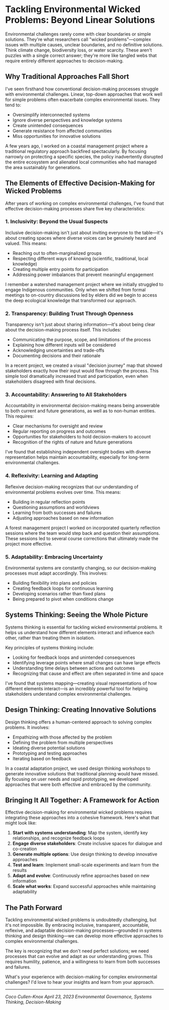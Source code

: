 # Tackling Environmental Wicked Problems: Beyond Linear Solutions

Environmental challenges rarely come with clear boundaries or simple solutions. They're what researchers call "wicked problems"—complex issues with multiple causes, unclear boundaries, and no definitive solutions. Think climate change, biodiversity loss, or water scarcity. These aren't puzzles with a single correct answer; they're more like tangled webs that require entirely different approaches to decision-making.

## Why Traditional Approaches Fall Short

I've seen firsthand how conventional decision-making processes struggle with environmental challenges. Linear, top-down approaches that work well for simple problems often exacerbate complex environmental issues. They tend to:

- Oversimplify interconnected systems
- Ignore diverse perspectives and knowledge systems
- Create unintended consequences
- Generate resistance from affected communities
- Miss opportunities for innovative solutions

A few years ago, I worked on a coastal management project where a traditional regulatory approach backfired spectacularly. By focusing narrowly on protecting a specific species, the policy inadvertently disrupted the entire ecosystem and alienated local communities who had managed the area sustainably for generations.

## The Elements of Effective Decision-Making for Wicked Problems

After years of working on complex environmental challenges, I've found that effective decision-making processes share five key characteristics:

### 1. Inclusivity: Beyond the Usual Suspects

Inclusive decision-making isn't just about inviting everyone to the table—it's about creating spaces where diverse voices can be genuinely heard and valued. This means:

- Reaching out to often-marginalized groups
- Respecting different ways of knowing (scientific, traditional, local knowledge)
- Creating multiple entry points for participation
- Addressing power imbalances that prevent meaningful engagement

I remember a watershed management project where we initially struggled to engage Indigenous communities. Only when we shifted from formal meetings to on-country discussions led by elders did we begin to access the deep ecological knowledge that transformed our approach.

### 2. Transparency: Building Trust Through Openness

Transparency isn't just about sharing information—it's about being clear about the decision-making process itself. This includes:

- Communicating the purpose, scope, and limitations of the process
- Explaining how different inputs will be considered
- Acknowledging uncertainties and trade-offs
- Documenting decisions and their rationale

In a recent project, we created a visual "decision journey" map that showed stakeholders exactly how their input would flow through the process. This simple tool dramatically increased trust and participation, even when stakeholders disagreed with final decisions.

### 3. Accountability: Answering to All Stakeholders

Accountability in environmental decision-making means being answerable to both current and future generations, as well as to non-human entities. This requires:

- Clear mechanisms for oversight and review
- Regular reporting on progress and outcomes
- Opportunities for stakeholders to hold decision-makers to account
- Recognition of the rights of nature and future generations

I've found that establishing independent oversight bodies with diverse representation helps maintain accountability, especially for long-term environmental challenges.

### 4. Reflexivity: Learning and Adapting

Reflexive decision-making recognizes that our understanding of environmental problems evolves over time. This means:

- Building in regular reflection points
- Questioning assumptions and worldviews
- Learning from both successes and failures
- Adjusting approaches based on new information

A forest management project I worked on incorporated quarterly reflection sessions where the team would step back and question their assumptions. These sessions led to several course corrections that ultimately made the project more effective.

### 5. Adaptability: Embracing Uncertainty

Environmental systems are constantly changing, so our decision-making processes must adapt accordingly. This involves:

- Building flexibility into plans and policies
- Creating feedback loops for continuous learning
- Developing scenarios rather than fixed plans
- Being prepared to pivot when conditions change

## Systems Thinking: Seeing the Whole Picture

Systems thinking is essential for tackling wicked environmental problems. It helps us understand how different elements interact and influence each other, rather than treating them in isolation.

Key principles of systems thinking include:

- Looking for feedback loops and unintended consequences
- Identifying leverage points where small changes can have large effects
- Understanding time delays between actions and outcomes
- Recognizing that cause and effect are often separated in time and space

I've found that systems mapping—creating visual representations of how different elements interact—is an incredibly powerful tool for helping stakeholders understand complex environmental challenges.

## Design Thinking: Creating Innovative Solutions

Design thinking offers a human-centered approach to solving complex problems. It involves:

- Empathizing with those affected by the problem
- Defining the problem from multiple perspectives
- Ideating diverse potential solutions
- Prototyping and testing approaches
- Iterating based on feedback

In a coastal adaptation project, we used design thinking workshops to generate innovative solutions that traditional planning would have missed. By focusing on user needs and rapid prototyping, we developed approaches that were both effective and embraced by the community.

## Bringing It All Together: A Framework for Action

Effective decision-making for environmental wicked problems requires integrating these approaches into a cohesive framework. Here's what that might look like:

1. **Start with systems understanding**: Map the system, identify key relationships, and recognize feedback loops
2. **Engage diverse stakeholders**: Create inclusive spaces for dialogue and co-creation
3. **Generate multiple options**: Use design thinking to develop innovative approaches
4. **Test and learn**: Implement small-scale experiments and learn from the results
5. **Adapt and evolve**: Continuously refine approaches based on new information
6. **Scale what works**: Expand successful approaches while maintaining adaptability

## The Path Forward

Tackling environmental wicked problems is undoubtedly challenging, but it's not impossible. By embracing inclusive, transparent, accountable, reflexive, and adaptable decision-making processes—grounded in systems thinking and design thinking—we can develop more effective approaches to complex environmental challenges.

The key is recognizing that we don't need perfect solutions; we need processes that can evolve and adapt as our understanding grows. This requires humility, patience, and a willingness to learn from both successes and failures.

What's your experience with decision-making for complex environmental challenges? I'd love to hear your insights and learn from your approach.

---

*Coco Cullen-Knox*
*April 23, 2023*
*Environmental Governance, Systems Thinking, Decision-Making* 